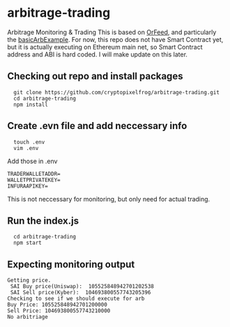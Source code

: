 # arbitrage-trading
Arbitrage Monitoring &amp; Trading 
This is based on [OrFeed](https://github.com/ProofSuite/OrFeed), and particularly the [basicArbExample](https://github.com/ProofSuite/OrFeed/tree/master/nodeJSAppExamples/basicArbExample%20). For now, this repo does not have Smart Contract yet, but it is actually executing on Ethereum main net, so Smart Contract address and ABI is hard coded. I will make update on this later.

## Checking out repo and install packages
```
  git clone https://github.com/cryptopixelfrog/arbitrage-trading.git
  cd arbitrage-trading
  npm install
```
## Create .evn file and add neccessary info
```
  touch .env
  vim .env
```
Add those in .env
```
TRADERWALLETADDR=
WALLETPRIVATEKEY=
INFURAAPIKEY=
```
This is not neccessary for monitoring, but only need for actual trading.

## Run the index.js
```
  cd arbitrage-trading
  npm start
```

## Expecting monitoring output
```
Getting price.
 SAI Buy price(Uniswap):  105525848942701202538
 SAI Sell price(Kyber):  104693800557743205396
Checking to see if we should execute for arb
Buy Price: 105525848942701200000
Sell Price: 104693800557743210000
No arbitriage
```
